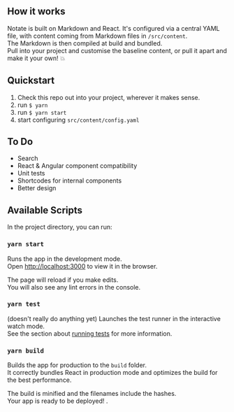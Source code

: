 ## How it works
Notate is built on Markdown and React. It's configured via a central YAML file, with content coming from Markdown files in `/src/content`.  
The Markdown is then compiled at build and bundled.  
Pull into your project and customise the baseline content, or pull it apart and make it your own! :boom:


## Quickstart
1. Check this repo out into your project, wherever it makes sense. 
2. run `$ yarn`
3. run `$ yarn start`
4. start configuring `src/content/config.yaml`

## To Do
* Search
* React & Angular component compatibility
* Unit tests
* Shortcodes for internal components
* Better design
  

## Available Scripts

In the project directory, you can run:

### `yarn start`

Runs the app in the development mode.<br>
Open [http://localhost:3000](http://localhost:3000) to view it in the browser.

The page will reload if you make edits.<br>
You will also see any lint errors in the console.

### `yarn test` 
(doesn't really do anything yet)
Launches the test runner in the interactive watch mode.<br>
See the section about [running tests](#running-tests) for more information.

### `yarn build`

Builds the app for production to the `build` folder.<br>
It correctly bundles React in production mode and optimizes the build for the best performance.

The build is minified and the filenames include the hashes.<br>
Your app is ready to be deployed!
.
